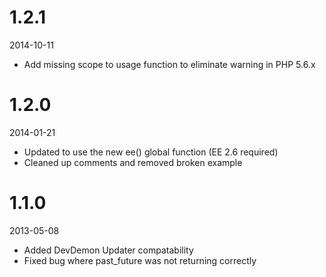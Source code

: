 # 1.2.1

2014-10-11

- Add missing scope to usage function to eliminate warning in PHP 5.6.x

# 1.2.0

2014-01-21

- Updated to use the new ee() global function (EE 2.6 required)
- Cleaned up comments and removed broken example

# 1.1.0

2013-05-08

- Added DevDemon Updater compatability
- Fixed bug where past_future was not returning correctly
